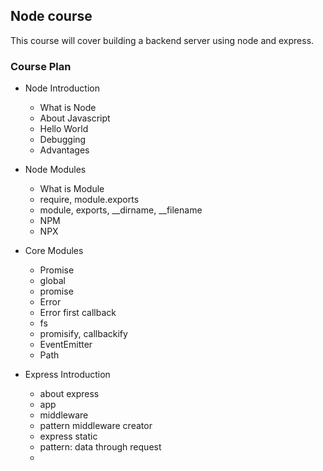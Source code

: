 ## Node course

This course will cover building a backend server using node and express.

### Course Plan

- Node Introduction
  - What is Node
  - About Javascript
  - Hello World
  - Debugging
  - Advantages

- Node Modules
  - What is Module
  - require, module.exports  
  - module, exports, __dirname, __filename
  - NPM
  - NPX

- Core Modules
  - Promise
  - global
  - promise
  - Error
  - Error first callback
  - fs
  - promisify, callbackify
  - EventEmitter
  - Path

- Express Introduction
  - about express
  - app
  - middleware
  - pattern middleware creator
  - express static
  - pattern: data through request
  - 

  